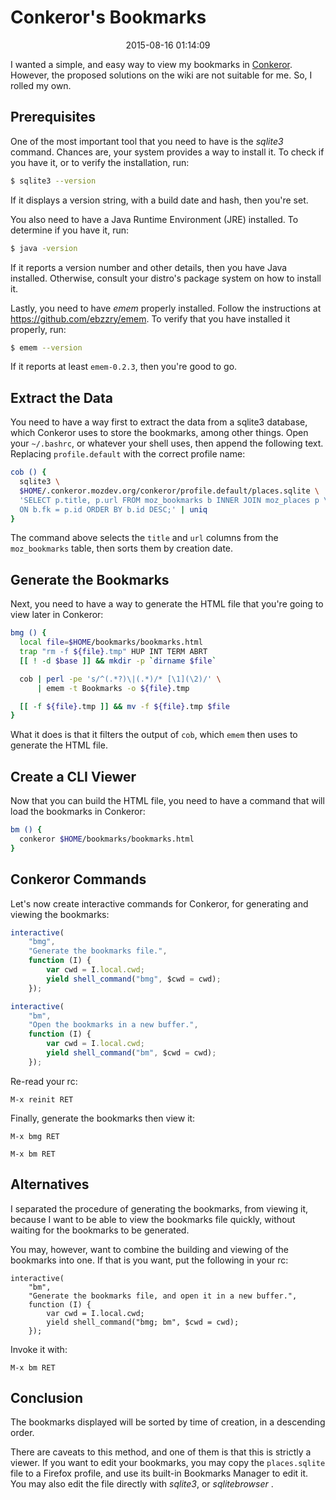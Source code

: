 Conkeror's Bookmarks
======================================================================

<center>2015-08-16 01:14:09</center>

I wanted a simple, and easy way to view my bookmarks in
[Conkeror](http://conkeror.org). However, the proposed solutions on
the wiki are not suitable for me. So, I rolled my own.


## Prerequisites

One of the most important tool that you need to have is the _sqlite3_
command. Chances are, your system provides a way to install it. To
check if you have it, or to verify the installation, run:

```bash
$ sqlite3 --version
```

If it displays a version string, with a build date and hash, then
you're set.

You also need to have a Java Runtime Environment (JRE) installed. To
determine if you have it, run:

```bash
$ java -version
```

If it reports a version number and other details, then you have Java
installed. Otherwise, consult your distro's package system on how to
install it.

Lastly, you need to have _emem_ properly installed. Follow the
instructions at <https://github.com/ebzzry/emem>. To verify that you
have installed it properly, run:

```bash
$ emem --version
```

If it reports at least `emem-0.2.3`, then you're good to go.


## Extract the Data

You need to have a way first to extract the data from a sqlite3
database, which Conkeror uses to store the bookmarks, among other
things. Open your `~/.bashrc`, or whatever your shell uses, then
append the following text. Replacing `profile.default` with the
correct profile name:

```bash
cob () {
  sqlite3 \
  $HOME/.conkeror.mozdev.org/conkeror/profile.default/places.sqlite \
  'SELECT p.title, p.url FROM moz_bookmarks b INNER JOIN moz_places p \
  ON b.fk = p.id ORDER BY b.id DESC;' | uniq
}
```

The command above selects the `title` and `url` columns from the
`moz_bookmarks` table, then sorts them by creation date.


## Generate the Bookmarks

Next, you need to have a way to generate the HTML file that
you're going to view later in Conkeror:

```bash
bmg () {
  local file=$HOME/bookmarks/bookmarks.html
  trap "rm -f ${file}.tmp" HUP INT TERM ABRT
  [[ ! -d $base ]] && mkdir -p `dirname $file`

  cob | perl -pe 's/^(.*?)\|(.*)/* [\1](\2)/' \
      | emem -t Bookmarks -o ${file}.tmp

  [[ -f ${file}.tmp ]] && mv -f ${file}.tmp $file
}
```

What it does is that it filters the output of `cob`, which `emem` then
uses to generate the HTML file.


## Create a CLI Viewer

Now that you can build the HTML file, you need to have a command that
will load the bookmarks in Conkeror:

```bash
bm () {
  conkeror $HOME/bookmarks/bookmarks.html
}
```

## Conkeror Commands

Let's now create interactive commands for Conkeror, for generating and
viewing the bookmarks:

```javascript
interactive(
    "bmg",
    "Generate the bookmarks file.",
    function (I) {
        var cwd = I.local.cwd;
        yield shell_command("bmg", $cwd = cwd);
    });

interactive(
    "bm",
    "Open the bookmarks in a new buffer.",
    function (I) {
        var cwd = I.local.cwd;
        yield shell_command("bm", $cwd = cwd);
    });
```

Re-read your rc:

```
M-x reinit RET
```

Finally, generate the bookmarks then view it:

```
M-x bmg RET
```

```
M-x bm RET
```


## Alternatives

I separated the procedure of generating the bookmarks, from viewing
it, because I want to be able to view the bookmarks file quickly,
without waiting for the bookmarks to be generated.

You may, however, want to combine the building and viewing of the
bookmarks into one. If that is you want, put the following in your
rc:

```
interactive(
    "bm",
    "Generate the bookmarks file, and open it in a new buffer.",
    function (I) {
        var cwd = I.local.cwd;
        yield shell_command("bmg; bm", $cwd = cwd);
    });
```

Invoke it with:

```
M-x bm RET
```

## Conclusion

The bookmarks displayed will be sorted by time of creation, in a
descending order.

There are caveats to this method, and one of them is that this is
strictly a viewer. If you want to edit your bookmarks, you may copy
the `places.sqlite` file to a Firefox profile, and use its built-in
Bookmarks Manager to edit it. You may also edit the file directly with
_sqlite3_, or _sqlitebrowser_ .
